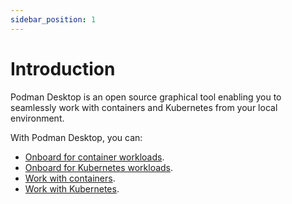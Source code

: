 ```yaml
---
sidebar_position: 1
---
```


# Introduction

Podman Desktop is an open source graphical tool enabling you to seamlessly work with containers and Kubernetes from your local environment.

With Podman Desktop, you can:

- [Onboard for container workloads](/docs/onboarding-for-containers).
- [Onboard for Kubernetes workloads](/docs/onboarding-for-kubernetes).
- [Work with containers](/docs/working-with-containers).
- [Work with Kubernetes](/docs/kubernetes).

